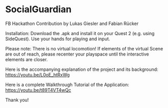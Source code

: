 # SocialGuardian
 FB Hackathon Contribution by Lukas Giesler and Fabian Rücker

Installation: Download the .apk and install it on your Quest 2 (e.g. using SideQuest).
Use your hands for playing and input.

Please note: There is no virtual locomotion! If elements of the virtual Scene are out of reach, please recenter your playspace until the interactive elements are closer.

Here is the accompanying explanation of the project and its background: https://youtu.be/L0oE_htRxWg

Here is a complete Walkthrough Tutorial of the Application: https://youtu.be/t89T4VT4wQc 

Thank you!
